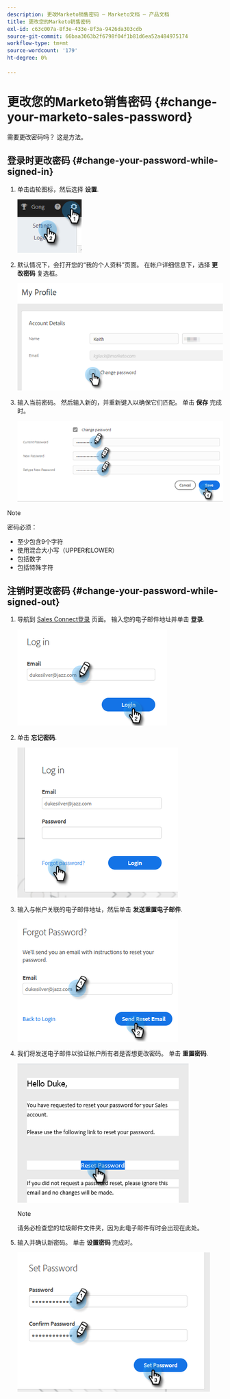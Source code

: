 ```yaml
---
description: 更改Marketo销售密码 — Marketo文档 — 产品文档
title: 更改您的Marketo销售密码
exl-id: c63c007a-8f3e-433e-8f3a-9426da303cdb
source-git-commit: 66baa3063b2f6798f04f1b81d6ea52a484975174
workflow-type: tm+mt
source-wordcount: '179'
ht-degree: 0%

---
```


# 更改您的Marketo销售密码 {#change-your-marketo-sales-password}

需要更改密码吗？ 这是方法。

## 登录时更改密码 {#change-your-password-while-signed-in}

1. 单击齿轮图标，然后选择 **设置**.

   ![](assets/change-your-marketo-sales-password-1.png)

1. 默认情况下，会打开您的“我的个人资料”页面。 在帐户详细信息下，选择 **更改密码** 复选框。

   ![](assets/change-your-marketo-sales-password-2.png)

1. 输入当前密码。 然后输入新的，并重新键入以确保它们匹配。 单击 **保存** 完成时。

   ![](assets/change-your-marketo-sales-password-3.png)

>[!NOTE]
>
>密码必须：
>
>* 至少包含9个字符
>* 使用混合大小写（UPPER和LOWER）
>* 包括数字
>* 包括特殊字符


## 注销时更改密码 {#change-your-password-while-signed-out}

1. 导航到 [Sales Connect登录](https://toutapp.com/login) 页面。 输入您的电子邮件地址并单击 **登录**.

   ![](assets/change-your-marketo-sales-password-4.png)

1. 单击 **忘记密码**.

   ![](assets/change-your-marketo-sales-password-5.png)

1. 输入与帐户关联的电子邮件地址，然后单击 **发送重置电子邮件**.

   ![](assets/change-your-marketo-sales-password-6.png)

1. 我们将发送电子邮件以验证帐户所有者是否想更改密码。 单击 **重置密码**.

   ![](assets/change-your-marketo-sales-password-7.png)

   >[!NOTE]
   >
   >请务必检查您的垃圾邮件文件夹，因为此电子邮件有时会出现在此处。

1. 输入并确认新密码。 单击 **设置密码** 完成时。

   ![](assets/change-your-marketo-sales-password-8.png)

